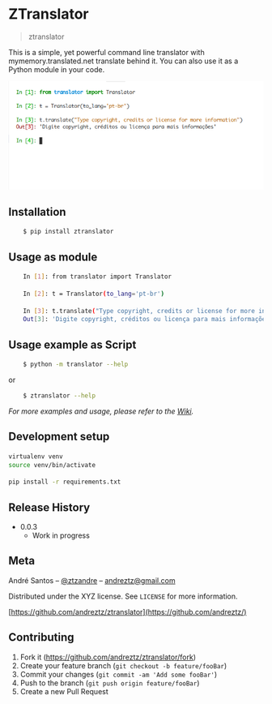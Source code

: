 # ZTranslator

> ztranslator

This is a simple, yet powerful command line translator with mymemory.translated.net translate behind it. You can also use it as a Python module in your code.

![](header.png)

## Installation

```sh
    $ pip install ztranslator
```

## Usage as module

```sh
    In [1]: from translator import Translator

    In [2]: t = Translator(to_lang='pt-br')

    In [3]: t.translate("Type copyright, credits or license for more information")
    Out[3]: 'Digite copyright, créditos ou licença para mais informações'
```

## Usage example as Script

```sh
    $ python -m translator --help
```

or

```sh
    $ ztranslator --help
```

_For more examples and usage, please refer to the [Wiki][wiki]._

## Development setup

```sh
virtualenv venv
source venv/bin/activate

pip install -r requirements.txt
```

## Release History

- 0.0.3
  - Work in progress

## Meta

André Santos – [@ztzandre](https://twitter.com/ztzandre) – andreztz@gmail.com

Distributed under the XYZ license. See `LICENSE` for more information.

[https://github.com/andreztz/ztranslator](https://github.com/andreztz/)

## Contributing

1. Fork it (<https://github.com/andreztz/ztranslator/fork>)
2. Create your feature branch (`git checkout -b feature/fooBar`)
3. Commit your changes (`git commit -am 'Add some fooBar'`)
4. Push to the branch (`git push origin feature/fooBar`)
5. Create a new Pull Request

<!-- Markdown link & img dfn's -->

[npm-image]: https://img.shields.io/npm/v/datadog-metrics.svg?style=flat-square
[npm-url]: https://npmjs.org/package/datadog-metrics
[npm-downloads]: https://img.shields.io/npm/dm/datadog-metrics.svg?style=flat-square
[travis-image]: https://img.shields.io/travis/dbader/node-datadog-metrics/master.svg?style=flat-square
[travis-url]: https://travis-ci.org/dbader/node-datadog-metrics
[wiki]: https://github.com/yourname/yourproject/wiki

